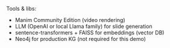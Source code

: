 Tools & libs:
- Manim Community Edition (video rendering)
- LLM (OpenAI or local Llama family) for slide generation
- sentence-transformers + FAISS for embeddings (vector DB)
- Neo4j for production KG (not required for this demo)
